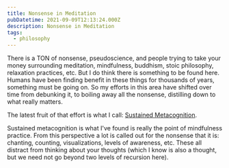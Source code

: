 ```yaml
---
title: Nonsense in Meditation
pubDatetime: 2021-09-09T12:13:24.000Z
description: Nonsense in Meditation
tags:
  - philosophy
---
```


There is a TON of nonsense, pseudoscience, and people trying to take your money
surrounding meditation, mindfulness, buddhism, stoic philosophy, relaxation
practices, etc. But I do think there is something to be found here. Humans have
been finding benefit in these things for thousands of years, something must be
going on. So my efforts in this area have shifted over time from debunking it,
to boiling away all the nonsense, distilling down to what really matters.

The latest fruit of that effort is what I call: [Sustained
Metacognition](09-09-sustained-metacognition).

Sustained metacognition is what I've found is really the point of mindfulness
practice. From this perspective a lot is called out for the nonsense that it is:
chanting, counting, visualizations, levels of awareness, etc. These all distract
from thinking about your thoughts (which I know is also a thought, but we need
not go beyond two levels of recursion here).

